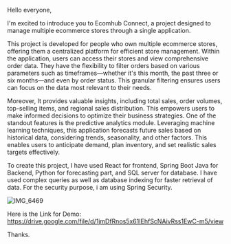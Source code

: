 Hello everyone,

I'm excited to introduce you to Ecomhub Connect, a project designed to manage multiple ecommerce stores through a single application.

This project is developed for people who own multiple ecommerce stores, offering them a centralized platform for efficient store management. Within the application, users can access their stores and view comprehensive order data. They have the flexibility to filter orders based on various parameters such as timeframes—whether it's this month, the past three or six months—and even by order status. This granular filtering ensures users can focus on the data most relevant to their needs.

Moreover, It provides valuable insights, including total sales, order volumes, top-selling items, and regional sales distribution. This empowers users to make informed decisions to optimize their business strategies.
One of the standout features is the predictive analytics module. Leveraging machine learning techniques, this application forecasts future sales based on historical data, considering trends, seasonality, and other factors. This enables users to anticipate demand, plan inventory, and set realistic sales targets effectively.

To create this project, I have used React for frontend, Spring Boot Java for Backend, Python for forecasting part, and SQL server for database. I have used complex queries as well as database indexing for faster retrieval of data. For the security purpose, i am using Spring Security. 

![IMG_6469](https://github.com/Pathik-Patel/EcomHubConnect/assets/66346167/e18c0213-c3b0-428a-a0e5-07fbf58f24a5)

Here is the Link for Demo: https://drive.google.com/file/d/1jmDfRnos5x61IEhfScNAivRss1EwC-m5/view

Thanks. 
